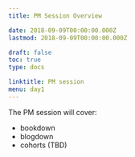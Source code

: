 ```yaml
---
title: PM Session Overview

date: 2018-09-09T00:00:00.000Z
lastmod: 2018-09-09T00:00:00.000Z

draft: false
toc: true
type: docs

linktitle: PM session
menu: day1
---
```


The PM session will cover:

- bookdown
- blogdown
- cohorts (TBD)

